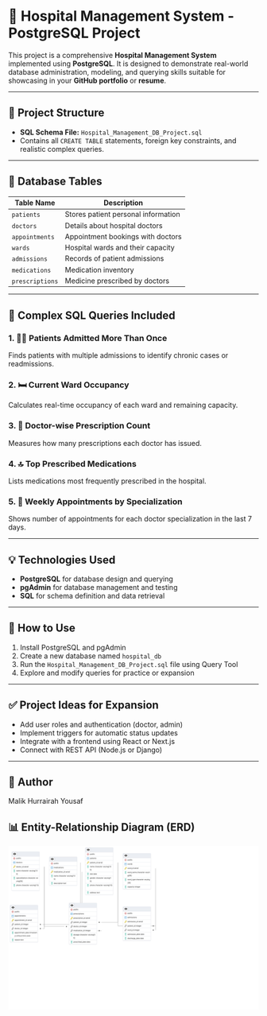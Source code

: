 
# 🏥 Hospital Management System - PostgreSQL Project

This project is a comprehensive **Hospital Management System** implemented using **PostgreSQL**. It is designed to demonstrate real-world database administration, modeling, and querying skills suitable for showcasing in your **GitHub portfolio** or **resume**.

---

## 📂 Project Structure

- **SQL Schema File:** `Hospital_Management_DB_Project.sql`
- Contains all `CREATE TABLE` statements, foreign key constraints, and realistic complex queries.

---

## 🧱 Database Tables

| Table Name     | Description                            |
|----------------|----------------------------------------|
| `patients`     | Stores patient personal information    |
| `doctors`      | Details about hospital doctors         |
| `appointments` | Appointment bookings with doctors      |
| `wards`        | Hospital wards and their capacity      |
| `admissions`   | Records of patient admissions          |
| `medications`  | Medication inventory                   |
| `prescriptions`| Medicine prescribed by doctors         |

---

## 🧠 Complex SQL Queries Included

### 1. 👨‍⚕️ Patients Admitted More Than Once
Finds patients with multiple admissions to identify chronic cases or readmissions.

### 2. 🛏️ Current Ward Occupancy
Calculates real-time occupancy of each ward and remaining capacity.

### 3. 💊 Doctor-wise Prescription Count
Measures how many prescriptions each doctor has issued.

### 4. 🔝 Top Prescribed Medications
Lists medications most frequently prescribed in the hospital.

### 5. 📅 Weekly Appointments by Specialization
Shows number of appointments for each doctor specialization in the last 7 days.

---

## 💡 Technologies Used

- **PostgreSQL** for database design and querying
- **pgAdmin** for database management and testing
- **SQL** for schema definition and data retrieval

---

## 🚀 How to Use

1. Install PostgreSQL and pgAdmin
2. Create a new database named `hospital_db`
3. Run the `Hospital_Management_DB_Project.sql` file using Query Tool
4. Explore and modify queries for practice or expansion

---

## ✅ Project Ideas for Expansion

- Add user roles and authentication (doctor, admin)
- Implement triggers for automatic status updates
- Integrate with a frontend using React or Next.js
- Connect with REST API (Node.js or Django)

---

## 📌 Author

Malik Hurrairah Yousaf

## 📊 Entity-Relationship Diagram (ERD)
![ERD](./ERD.png)
